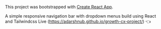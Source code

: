 
This project was bootstrapped with [Create React App](https://github.com/facebook/create-react-app).

A simple responsive navigation bar with dropdown menus build using React and Tailwindcss
Live (https://adarshnub.github.io/growth-cx-project/) :point_left:
